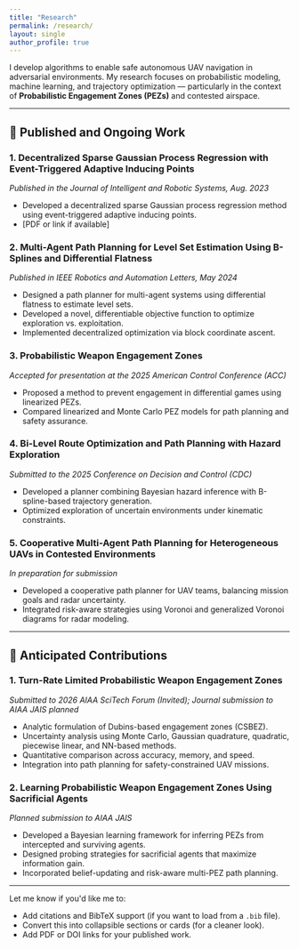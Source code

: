 ```yaml
---
title: "Research"
permalink: /research/
layout: single
author_profile: true
---
```


I develop algorithms to enable safe autonomous UAV navigation in adversarial environments. My research focuses on probabilistic modeling, machine learning, and trajectory optimization — particularly in the context of **Probabilistic Engagement Zones (PEZs)** and contested airspace.

---

## 🧪 Published and Ongoing Work

### 1. **Decentralized Sparse Gaussian Process Regression with Event-Triggered Adaptive Inducing Points**  
*Published in the Journal of Intelligent and Robotic Systems, Aug. 2023*  
- Developed a decentralized sparse Gaussian process regression method using event-triggered adaptive inducing points.  
- [PDF or link if available]

### 2. **Multi-Agent Path Planning for Level Set Estimation Using B-Splines and Differential Flatness**  
*Published in IEEE Robotics and Automation Letters, May 2024*  
- Designed a path planner for multi-agent systems using differential flatness to estimate level sets.  
- Developed a novel, differentiable objective function to optimize exploration vs. exploitation.  
- Implemented decentralized optimization via block coordinate ascent.  

### 3. **Probabilistic Weapon Engagement Zones**  
*Accepted for presentation at the 2025 American Control Conference (ACC)*  
- Proposed a method to prevent engagement in differential games using linearized PEZs.  
- Compared linearized and Monte Carlo PEZ models for path planning and safety assurance.  

### 4. **Bi-Level Route Optimization and Path Planning with Hazard Exploration**  
*Submitted to the 2025 Conference on Decision and Control (CDC)*  
- Developed a planner combining Bayesian hazard inference with B-spline-based trajectory generation.  
- Optimized exploration of uncertain environments under kinematic constraints.  

### 5. **Cooperative Multi-Agent Path Planning for Heterogeneous UAVs in Contested Environments**  
*In preparation for submission*  
- Developed a cooperative path planner for UAV teams, balancing mission goals and radar uncertainty.  
- Integrated risk-aware strategies using Voronoi and generalized Voronoi diagrams for radar modeling.

---

## 🚀 Anticipated Contributions

### 1. **Turn-Rate Limited Probabilistic Weapon Engagement Zones**  
*Submitted to 2026 AIAA SciTech Forum (Invited); Journal submission to AIAA JAIS planned*  
- Analytic formulation of Dubins-based engagement zones (CSBEZ).  
- Uncertainty analysis using Monte Carlo, Gaussian quadrature, quadratic, piecewise linear, and NN-based methods.  
- Quantitative comparison across accuracy, memory, and speed.  
- Integration into path planning for safety-constrained UAV missions.

### 2. **Learning Probabilistic Weapon Engagement Zones Using Sacrificial Agents**  
*Planned submission to AIAA JAIS*  
- Developed a Bayesian learning framework for inferring PEZs from intercepted and surviving agents.  
- Designed probing strategies for sacrificial agents that maximize information gain.  
- Incorporated belief-updating and risk-aware multi-PEZ path planning.

---

Let me know if you'd like me to:
- Add citations and BibTeX support (if you want to load from a `.bib` file).
- Convert this into collapsible sections or cards (for a cleaner look).
- Add PDF or DOI links for your published work.

